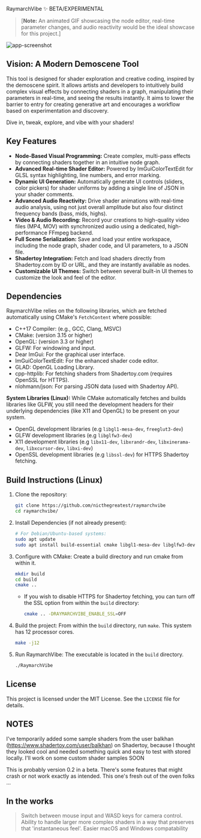 RaymarchVibe ✨ BETA/EXPERIMENTAL

> [**Note:** An animated GIF showcasing the node editor, real-time parameter changes, and audio reactivity would be the ideal showcase for this project.]

![app-screenshot](https://github.com/user-attachments/assets/f05a5f99-e497-449d-8df6-46cab469311d)

## Vision: A Modern Demoscene Tool

This tool is designed for shader exploration and creative coding, inspired by the demoscene spirit. It allows artists and developers to intuitively build complex visual effects by connecting shaders in a graph, manipulating their parameters in real-time, and seeing the results instantly. It aims to lower the barrier to entry for creating generative art and encourages a workflow based on experimentation and discovery.

Dive in, tweak, explore, and vibe with your shaders!

## Key Features

*   **Node-Based Visual Programming:** Create complex, multi-pass effects by connecting shaders together in an intuitive node graph.
*   **Advanced Real-time Shader Editor:** Powered by ImGuiColorTextEdit for GLSL syntax highlighting, line numbers, and error marking.
*   **Dynamic UI Generation:** Automatically generate UI controls (sliders, color pickers) for shader uniforms by adding a single line of JSON in your shader comments.
*   **Advanced Audio Reactivity:** Drive shader animations with real-time audio analysis, using not just overall amplitude but also four distinct frequency bands (bass, mids, highs).
*   **Video & Audio Recording:** Record your creations to high-quality video files (MP4, MOV) with synchronized audio using a dedicated, high-performance FFmpeg backend.
*   **Full Scene Serialization:** Save and load your entire workspace, including the node graph, shader code, and UI parameters, to a JSON file.
*   **Shadertoy Integration:** Fetch and load shaders directly from Shadertoy.com by ID or URL, and they are instantly available as nodes.
*   **Customizable UI Themes:** Switch between several built-in UI themes to customize the look and feel of the editor.

## Dependencies

RaymarchVibe relies on the following libraries, which are fetched automatically using CMake's `FetchContent` where possible:

* C++17 Compiler: (e.g., GCC, Clang, MSVC)
* CMake: (version 3.15 or higher)
* OpenGL: (version 3.3 or higher)
* GLFW: For windowing and input.
* Dear ImGui: For the graphical user interface.
* ImGuiColorTextEdit: For the enhanced shader code editor.
* GLAD: OpenGL Loading Library.
* cpp-httplib: For fetching shaders from Shadertoy.com (requires OpenSSL for HTTPS).
* nlohmann/json: For parsing JSON data (used with Shadertoy API).

**System Libraries (Linux):**
While CMake automatically fetches and builds libraries like GLFW, you still need the development headers for their underlying dependencies (like X11 and OpenGL) to be present on your system.

* OpenGL development libraries (e.g `libgl1-mesa-dev`, `freeglut3-dev`)
* GLFW development libraries (e.g `libglfw3-dev`)
* X11 development libraries (e.g `libx11-dev`, `libxrandr-dev`, `libxinerama-dev`, `libxcursor-dev`, `libxi-dev`)
* OpenSSL development libraries (e.g `libssl-dev`) for HTTPS Shadertoy fetching.

## Build Instructions (Linux)

1.  Clone the repository:
    ```bash
    git clone https://github.com/nicthegreatest/raymarchvibe
    cd raymarchvibe/
    ```

2.  Install Dependencies (if not already present):
    ```bash
    # For Debian/Ubuntu-based systems:
    sudo apt update
    sudo apt install build-essential cmake libgl1-mesa-dev libglfw3-dev libx11-dev libxrandr-dev libxinerama-dev libxcursor-dev libxi-dev libssl-dev libx264-dev
    ```

3.  Configure with CMake:
    Create a build directory and run cmake from within it.
    ```bash
    mkdir build
    cd build
    cmake ..
    ```
    *   If you wish to disable HTTPS for Shadertoy fetching, you can turn off the SSL option from within the `build` directory:
        ```bash
        cmake .. -DRAYMARCHVIBE_ENABLE_SSL=OFF
        ```

4.  Build the project:
    From within the `build` directory, run `make`. This system has 12 processor cores.
    ```bash
    make -j12
    ```

5.  Run RaymarchVibe:
    The executable is located in the `build` directory.
    ```bash
    ./RaymarchVibe
    ```


## License

This project is licensed under the MIT License. See the `LICENSE` file for details.

## NOTES

I've temporarily added some sample shaders from the user balkhan (https://www.shadertoy.com/user/balkhan) on Shadertoy, because I thought they looked cool and needed something quick and easy to test with stored locally.
I'll work on some custom shader samples SOON

This is probably version 0.2 in a beta. There's some features that might crash or not work exactly as intended. This one's fresh out of the oven folks ...

## In the works

> Switch between mouse input and WASD keys for camera control.
> Ability to handle larger more complex shaders in a way that preserves that 'instantaneous feel'.
> Easier macOS and Windows compatability